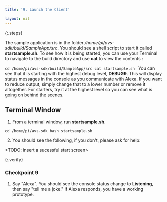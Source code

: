 ```yaml
---
title: '9. Launch the Client'

layout: nil
---
```


{:.steps}

The sample application is in the folder */home/pi/avs-sdk/build/SampleApp/src*. You should see a shell script to start it called **startsample.sh**. To see how it is being started, you can use your Terminal to navigate to the build directory and use **cat** to view the contents :

`cd /home/pi/avs-sdk/build/SampleApp/src
cat startsample.sh
`
You can see that it is starting with the highest debug level, **DEBUG9**.  This will display status messages in the console as you communicate with Alexa.  If you want to reduce output, simply change that to a lower number or remove it altogether. For starters, try it at the highest level so you can see what is going on behind the scenes.

## Terminal Window

1. From a terminal window, run **startsample.sh**.

`cd /home/pi/avs-sdk
bash startsample.sh`

2. You should see the following, if you don't, please ask for help:

<TODO: insert a sucessful start screen>

{:.verify}
### Checkpoint 9

1. Say "Alexa". You should see the console status change to **Listening**, then say "tell me a joke." If Alexa responds, you have a working prototype.
